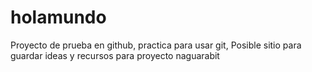 # holamundo
Proyecto de prueba en github, practica para usar git, Posible sitio para guardar ideas y recursos para proyecto naguarabit
